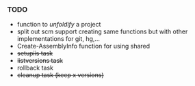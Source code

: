 ### TODO

* function to _unfoldify_ a project
* split out scm support creating same functions but with other implementations for git, hg,...
* Create-AssemblyInfo function for using shared
* ~~setupiis task~~
* ~~listversions task~~
* rollback task
* ~~cleanup task (keep x versions)~~

